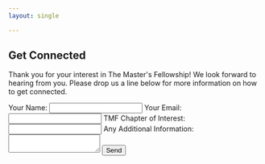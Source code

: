 ```yaml
---
layout: single

---
```

<h2>Get Connected</h2>

<p>

Thank you for your interest in The Master's Fellowship! We look forward to hearing from you. Please drop us a line below for more information on how to get connected.

</p>

<form
action="https://formspree.io/xaylwald"
method="POST"> 

<label>
Your Name:
<input type="text" name="name">
</label>
<label>
Your Email:
<input type="email" name="_replyto">
</label>
<label>
TMF Chapter of Interest:
<input type="text" name="chapter">
</label>
<label>
Any Additional Information:
<textarea name="message"></textarea>
</label>
<input type="submit" value="Send">
</form>